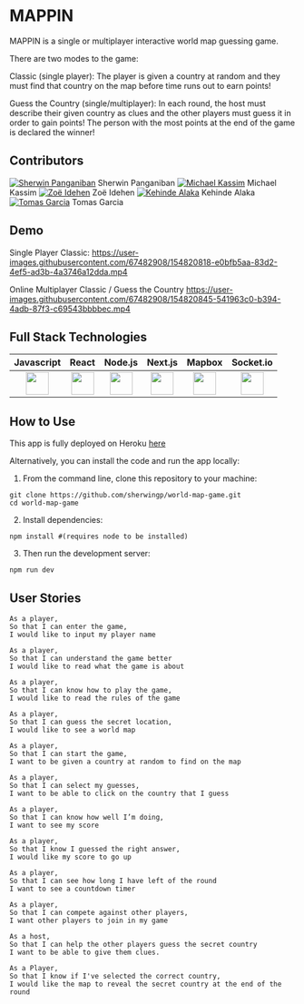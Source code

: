 # MAPPIN

MAPPIN is a single or multiplayer interactive world map guessing game.

There are two modes to the game:

Classic (single player): The player is given a country at random and they must find that country on the map before time runs out to earn points!

Guess the Country (single/multiplayer): In each round, the host must describe their given country as clues and the other players must guess it in order to gain points! The person with the most points at the end of the game is declared the winner!

## Contributors

[![Sherwin Panganiban](https://img.icons8.com/nolan/25/github.png)](https://github.com/sherwingp) Sherwin Panganiban [![Michael Kassim](https://img.icons8.com/nolan/25/github.png)](https://github.com/Fadaka) Michael Kassim [![Zoë Idehen](https://img.icons8.com/nolan/25/github.png)](https://github.com/zidehen) Zoë Idehen [![Kehinde Alaka](https://img.icons8.com/nolan/25/github.png)](https://github.com/Alaka-K) Kehinde Alaka [![Tomas Garcia](https://img.icons8.com/nolan/25/github.png)](https://github.com/TomasGarciaDev) Tomas Garcia  

## Demo

Single Player Classic:
https://user-images.githubusercontent.com/67482908/154820818-e0bfb5aa-83d2-4ef5-ad3b-4a3746a12dda.mp4

Online Multiplayer Classic / Guess the Country
https://user-images.githubusercontent.com/67482908/154820845-541963c0-b394-4adb-87f3-c69543bbbbec.mp4

## Full Stack Technologies

| Javascript | React| Node.js | Next.js | Mapbox | Socket.io |
| --- | --- | --- | --- | --- | --- |
| <div align="center"><img src='https://upload.wikimedia.org/wikipedia/commons/6/6a/JavaScript-logo.png' height='40px' /></div> | <div align="center"><img src='https://upload.wikimedia.org/wikipedia/commons/thumb/a/a7/React-icon.svg/512px-React-icon.svg.png?20220125121207' height='40px' /></div> | <div align="center"><img src='https://nodejs.org/static/images/logos/nodejs-new-pantone-black.svg' height='40px' /></div>  | <div align="center"><img src='https://upload.wikimedia.org/wikipedia/commons/thumb/8/8e/Nextjs-logo.svg/800px-Nextjs-logo.svg.png' height='40px' /></div> | <div align="center"><img src='https://cdn.dribbble.com/users/126602/screenshots/3446916/media/fa9d65d20dda60f127735ae820e8ae8e.jpg?compress=1&resize=400x300&vertical=top' height='40px' /></div> | <div align="center"><img src='https://cdn.worldvectorlogo.com/logos/socket-io-1.svg' height='40px' /></div> |

## How to Use

This app is fully deployed on Heroku [here](https://mappin-game.herokuapp.com/)

Alternatively, you can install the code and run the app locally:

1. From the command line, clone this repository to your machine:

```
git clone https://github.com/sherwingp/world-map-game.git
cd world-map-game
```

2. Install dependencies:
```
npm install #(requires node to be installed)
```

3. Then run the development server:
```
npm run dev
```

## User Stories

```
As a player,
So that I can enter the game,
I would like to input my player name
```

```
As a player,
So that I can understand the game better
I would like to read what the game is about
```

```
As a player,
So that I can know how to play the game,
I would like to read the rules of the game
```

```
As a player,
So that I can guess the secret location,
I would like to see a world map
```

```
As a player,
So that I can start the game,
I want to be given a country at random to find on the map
```

```
As a player, 
So that I can select my guesses,
I want to be able to click on the country that I guess
```

```
As a player, 
So that I can know how well I’m doing,
I want to see my score
```

```
As a player, 
So that I know I guessed the right answer, 
I would like my score to go up
```

```
As a player,
So that I can see how long I have left of the round
I want to see a countdown timer
```

```
As a player,
So that I can compete against other players,
I want other players to join in my game
```

```
As a host,
So that I can help the other players guess the secret country
I want to be able to give them clues.
```

```
As a Player,
So that I know if I've selected the correct country,
I would like the map to reveal the secret country at the end of the round
```
